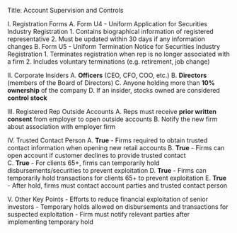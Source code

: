 

Title: Account Supervision and Controls

I. Registration Forms
   A. Form U4 - Uniform Application for Securities Industry Registration 
      1. Contains biographical information of registered representative
      2. Must be updated within 30 days if any information changes
   B. Form U5 - Uniform Termination Notice for Securities Industry Registration
      1. Terminates registration when rep is no longer associated with a firm
      2. Includes voluntary terminations (e.g. retirement, job change)

II. Corporate Insiders
   A. **Officers** (CEO, CFO, COO, etc.)
   B. **Directors** (members of the Board of Directors)
   C. Anyone holding more than **10% ownership** of the company
   D. If an insider, stocks owned are considered **control stock**

III. Registered Rep Outside Accounts
    A. Reps must receive **prior written consent** from employer to open outside accounts 
    B. Notify the new firm about association with employer firm

IV. Trusted Contact Person
    A. **True** - Firms required to obtain trusted contact information when opening new retail accounts
    B. **True** - Firms can open account if customer declines to provide trusted contact  
    C. **True** - For clients 65+, firms can temporarily hold disbursements/securities to prevent exploitation
    D. **True** - Firms can temporarily hold transactions for clients 65+ to prevent exploitation
    E. **True** - After hold, firms must contact account parties and trusted contact person

V. Other Key Points
    - Efforts to reduce financial exploitation of senior investors
    - Temporary holds allowed on disbursements and transactions for suspected exploitation
    - Firm must notify relevant parties after implementing temporary hold